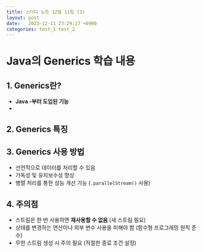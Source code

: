 ```yaml
---
title: 스터디 노트 12월 11일 (3)
layout: post
date:   2023-12-11 23:29:17 +0900
categories: test_1 test_2
---
```

# Java의 Generics 학습 내용

## 1. Generics란?
- **Java -부터 도입된 기능**
- 

## 2. Generics 특징


## 3. Generics 사용 방법
- 선언적으로 데이터를 처리할 수 있음
- 가독성 및 유지보수성 향상
- 병렬 처리를 통한 성능 개선 가능 (`.parallelStream()` 사용)

## 4. 주의점
- 스트림은 한 번 사용하면 **재사용할 수 없음** (새 스트림 필요)
- 상태를 변경하는 연산이나 외부 변수 사용을 피해야 함 (함수형 프로그래밍 원칙 준수)
- 무한 스트림 생성 시 주의 필요 (적절한 종료 조건 설정)
